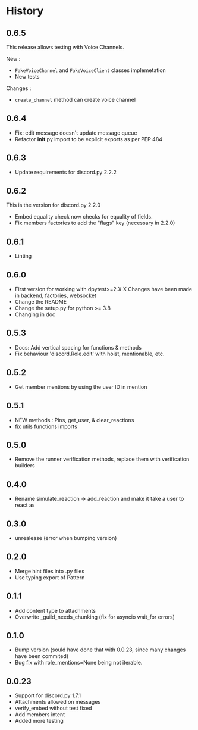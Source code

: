 # History

## 0.6.5

This release allows testing with Voice Channels.

New :

- `FakeVoiceChannel` and `FakeVoiceClient` classes implemetation
- New tests

Changes :

- `create_channel` method can create voice channel

## 0.6.4

- Fix: edit message doesn't update message queue
- Refactor __init__.py import to be explicit exports as per PEP 484

## 0.6.3

- Update requirements for discord.py 2.2.2

## 0.6.2

This is the version for discord.py 2.2.0

- Embed equality check now checks for equality of fields.
- Fix members factories to add the "flags" key (necessary in 2.2.0)

## 0.6.1

- Linting

## 0.6.0

- First version for working with dpytest>=2.X.X
    Changes have been made in backend, factories, websocket
- Change the README
- Change the setup.py for python >= 3.8
- Changing in doc

## 0.5.3

- Docs: Add vertical spacing for functions & methods
- Fix behaviour 'discord.Role.edit' with hoist, mentionable, etc.

## 0.5.2

- Get member mentions by using the user ID in mention

## 0.5.1

- NEW methods : Pins, get_user, & clear_reactions
- fix utils functions imports

## 0.5.0

- Remove the runner verification methods, replace them with verification builders

## 0.4.0

- Rename simulate_reaction -> add_reaction and make it take a user to react as

## 0.3.0

- unrealease (error when bumping version)

## 0.2.0

- Merge hint files into .py files
- Use typing export of Pattern

## 0.1.1

- Add content type to attachments
- Overwrite _guild_needs_chunking (fix for asyncio wait_for errors)

## 0.1.0

- Bump version (sould have done that with 0.0.23, since many changes have been commited)
- Bug fix with role_mentions=None being not iterable.

## 0.0.23

- Support for discord.py 1.7.1
- Attachments allowed on messages
- verify_embed without test fixed
- Add members intent
- Added more testing
